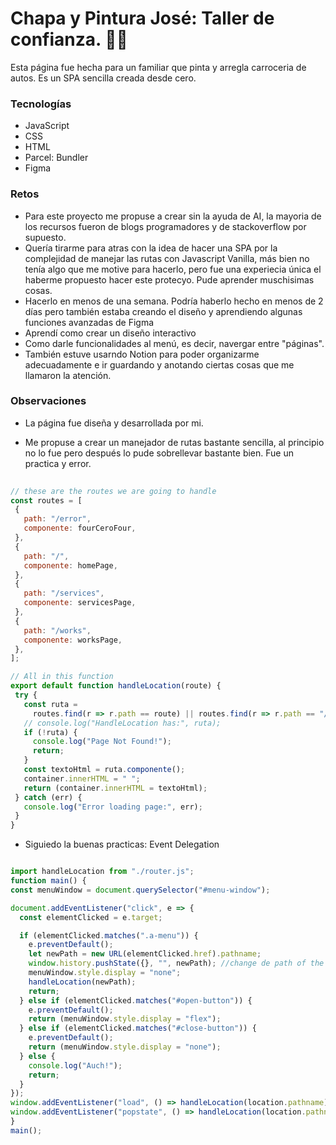 # Chapa y Pintura José: Taller de confianza. :mechanic:
 Esta página fue hecha para un familiar que pinta y arregla carroceria de autos. Es un SPA sencilla creada desde cero.
  
 ### Tecnologías
   - JavaScript
   - CSS
   - HTML
   - Parcel: Bundler
   - Figma
     
### Retos
  - Para este proyecto me propuse a crear sin la ayuda de AI, la mayoria de los recursos fueron de blogs programadores y de stackoverflow por supuesto.
  - Quería tirarme para atras con la idea de hacer una SPA por la complejidad de manejar las rutas con Javascript Vanilla, más bien no tenía algo que me motive para hacerlo, pero fue una experiecia única el haberme propuesto hacer este protecyo. Pude aprender muschisimas cosas.
  -  Hacerlo en menos de una semana. Podría haberlo hecho en menos de 2 días pero también estaba creando el diseño y aprendiendo algunas funciones avanzadas de Figma
   - Aprendí como crear un diseño interactivo
   - Como darle funcionalidades al menú, es decir, navergar entre "páginas". 
  - También estuve usarndo Notion para poder organizarme adecuadamente e ir guardando y anotando ciertas cosas que me llamaron la atención.
    
### Observaciones 
- La página fue diseña y desarrollada por mi.

- Me propuse a crear un manejador de rutas bastante sencilla, al principio no lo fue pero después lo pude sobrellevar bastante bien. Fue un practica y error.
  
 ```javascript
    
// these are the routes we are going to handle
const routes = [
  {
    path: "/error",
    componente: fourCeroFour,
  },
  {
    path: "/",
    componente: homePage,
  },
  {
    path: "/services",
    componente: servicesPage,
  },
  {
    path: "/works",
    componente: worksPage,
  },
];

// All in this function
export default function handleLocation(route) {
  try {
    const ruta =
      routes.find(r => r.path == route) || routes.find(r => r.path == "/error");
    // console.log("HandleLocation has:", ruta);
    if (!ruta) {
      console.log("Page Not Found!");
      return;
    }
    const textoHtml = ruta.componente();
    container.innerHTML = " ";
    return (container.innerHTML = textoHtml);
  } catch (err) {
    console.log("Error loading page:", err);
  }
}

  ```
  - Siguiedo la buenas practicas: Event Delegation
  ```javascript

import handleLocation from "./router.js";
function main() {
  const menuWindow = document.querySelector("#menu-window");

  document.addEventListener("click", e => {
    const elementClicked = e.target;

    if (elementClicked.matches(".a-menu")) {
      e.preventDefault();
      let newPath = new URL(elementClicked.href).pathname;
      window.history.pushState({}, "", newPath); //change de path of the browser
      menuWindow.style.display = "none";
      handleLocation(newPath);
      return;
    } else if (elementClicked.matches("#open-button")) {
      e.preventDefault();
      return (menuWindow.style.display = "flex");
    } else if (elementClicked.matches("#close-button")) {
      e.preventDefault();
      return (menuWindow.style.display = "none");
    } else {
      console.log("Auch!");
      return;
    }
  });
  window.addEventListener("load", () => handleLocation(location.pathname));
  window.addEventListener("popstate", () => handleLocation(location.pathname));
}
main();


  ```

 
